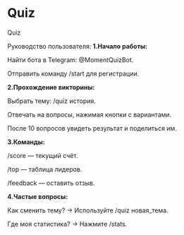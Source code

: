 # Quiz
Quiz

Руководство пользователя:
**1.Начало работы:**

Найти бота в Telegram: @MomentQuizBot.

Отправить команду /start для регистрации.

**2.Прохождение викторины:**

Выбрать тему: /quiz история.

Отвечать на вопросы, нажимая кнопки с вариантами.

После 10 вопросов увидеть результат и поделиться им.

**3.Команды:**

/score — текущий счёт.

/top — таблица лидеров.

/feedback — оставить отзыв.

**4.Частые вопросы:**

Как сменить тему? → Используйте /quiz новая_тема.

Где моя статистика? → Нажмите /stats.
